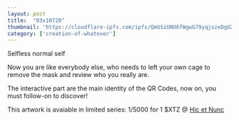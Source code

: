 ```yaml
---
layout: post
title:  "03x10720"
thumbnail: 'https://cloudflare-ipfs.com/ipfs/QmUSiUNU6fWgwG79yqjszeDgUZoWLHfAxpLHD3pFwYmpgs'
category: ['creation-of-whatever']
---
```


Selfless normal self

Now you are like everybody else, who needs to left your own cage to remove the mask and review who you really are.

The interactive part are the main identity of the QR Codes, now on, you must follow-on to discover!

This artwork is avaiable in limited series: 1/5000 for 1 $XTZ @ [Hic et Nunc](https://www.hicetnunc.xyz/objkt/10720)